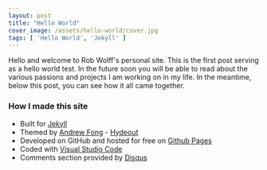 ```yaml
---
layout: post
title: "Hello World"
cover_image: /assets/hello-world/cover.jpg
tags: [ 'Hello World', 'Jekyll' ]
---
```


Hello and welcome to Rob Wolff's personal site. This is the first post serving as a hello world test. In the future soon you will be able to read about the various passions and projects I am working on in my life. In the meantime, below this post, you can see how it all came together.

### How I made this site

* Built for [Jekyll](https://jekyllrb.com/)
* Themed by [Andrew Fong](https://github.com/fongandrew) - [Hydeout](https://github.com/fongandrew/hydeout)
* Developed on GitHub and hosted for free on [Github Pages](https://pages.github.com/)
* Coded with [Visual Studio Code](https://code.visualstudio.com/)
* Comments section provided by [Disqus](https://disqus.com/)

<!--more-->
